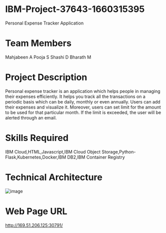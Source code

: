 # IBM-Project-37643-1660315395

Personal Expense Tracker Application

# Team Members
Mahjabeen A
Pooja S
Shashi D
Bharath M

# Project Description
Personal expense tracker is an application which helps people in managing their expenses efficiently. It helps you track all the transactions on a periodic basis which can be daily, monthly or even annually. Users can add their expenses and visualize it. Moreover, users can set limit for the amount to be used for that particular month. If the limit is exceeded, the user will be alerted through an email.

# Skills Required
IBM Cloud,HTML,Javascript,IBM Cloud Object Storage,Python-Flask,Kubernetes,Docker,IBM DB2,IBM Container Registry

# Technical Architecture
![image](https://user-images.githubusercontent.com/67089560/204094143-d8fb09ff-3663-4214-b0e8-e59dcae681a7.png)

# Web Page URL
http://169.51.206.125:30791/
